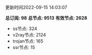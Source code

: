 更新时间2022-09-15 14:03:07

**总订阅: 98**
**总节点: 9513**
**有效节点: 2628**
- ss节点: 324
- v2ray节点: 2124
- trojan节点: 165
- ssr节点: 15

